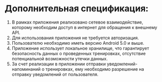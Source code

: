 # Дополнительная спецификация:
1. В рамках приложения реализовано сетевое взаимодействие, которому необходим доступ в интернет для обращения к внешнему API.
2. Для использования приложения не требуется авторизация.
3. Пользователю необходимо иметь версию Android 5.0 и выше.
4. Приложение использует локальное хранилище, что гарантирует безопасность данных о проведенных тренировках, отсутствие потенциальной возможности утечки данных.
5. За счет реализации в приложении отправки уведомлений-напоминаний о тренировках, ему необходимо разрешение на отправку уведомлений от пользователя.
